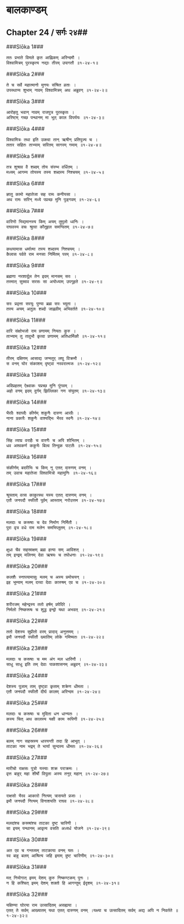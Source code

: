 बालकाण्डम्
===============================


## Chapter 24  / सर्गः २४##


###Slōka 1###


    ततः प्रभाते विमले कृत आह्निकम् अरिन्दमौ ।
    विश्वामित्रम् पुरस्कृत्य नद्याः तीरम् उपागतौ ॥१-२४-१॥


###Slōka 2###


    ते च सर्वे महात्मानो मुनयः संश्रित व्रताः ।
    उपस्थाप्य शुभाम् नावम् विश्वामित्रम् अथ अब्रुवन् ॥१-२४-२॥


###Slōka 3###


    आरोहतु भवान् नावम् राजपुत्र पुरस्कृतः ।
    अरिष्टम् गच्छ पन्थानम् मा भूत् काल विपर्ययः ॥१-२४-३॥


###Slōka 4###


    विश्वामित्रः तथा इति उक्त्वा तान् ऋषीन् प्रतिपूज्य च ।
    ततार सहितः ताभ्याम् सरितम् सागरम् गमाम् ॥१-२४-४॥


###Slōka 5###


    तत्र शुश्राव वै शब्दम् तोय संरम्भ वर्धितम् ।
    मध्यम् आगम्य तोयस्य तस्य शब्दस्य निश्चयम् ॥१-२४-५॥


###Slōka 6###


    ज्ञातु कामो महातेजा सह रामः कनीयसा ।
    अथ रामः सरिन् मध्ये पप्रच्छ मुनि पुङ्गवम् ॥१-२४-६॥


###Slōka 7###


    वारिणो भिद्यमानस्य किम् अयम् तुमुलो ध्वनिः ।
    राघवस्य वचः श्रुत्वा कौतूहल समन्वितम् ॥१-२४-७॥


###Slōka 8###


    कथयामास धर्मात्मा तस्य शब्दस्य निश्चयम् ।
    कैलास पर्वते राम मनसा निर्मितम् परम् ॥१-२४-८॥


###Slōka 9###


    ब्रह्मणा नरशार्दूल तेन इदम् मानसम् सरः ।
    तस्मात् सुस्राव सरसः सा अयोध्याम् उपगूहते ॥१-२४-९॥


###Slōka 10###


    सरः प्रवृत्ता सरयूः पुण्या ब्रह्म सरः च्युता ।
    तस्य अयम् अतुलः शब्दो जाह्नवीम् अभिवर्तते ॥१-२४-१०॥


###Slōka 11###


    वारि संक्षोभजो राम प्रणामम् नियतः कुरु ।
    ताभ्याम् तु तावुभौ कृत्वा प्रणामम् अतिधार्मिकौ ॥१-२४-११॥


###Slōka 12###


    तीरम् दक्षिणम् आसाद्य जग्मतुर् लघु विक्रमौ ।
    स वनम् घोर संकाशम् दृष्ट्वा नरवरात्मजः ॥१-२४-१२॥


###Slōka 13###


    अविप्रहतम् ऐक्ष्वाकः पप्रच्छ मुनि पुंगवम् ।
    अहो वनम् इदम् दुर्गम् झिल्लिका गण संयुतम् ॥१-२४-१३॥


###Slōka 14###


    भैरवैः श्वापदैः कीर्णम् शकुनैः दारुण आरवैः ।
    नाना प्रकारैः शकुनैः वाश्यद्भिः भैरव स्वनैः ॥१-२४-१४॥


###Slōka 15###


    सिंह व्याघ्र वराहैः च वारणैः च अपि शोभितम् ।
    धव अश्वकर्ण ककुभैः बिल्व तिन्दुक पाटलैः ॥१-२४-१५॥


###Slōka 16###


    संकीर्णम् बदरीभिः च किम् नु एतत् दारुणम् वनम् ।
    तम् उवाच महातेजा विश्वामित्रो महामुनिः ॥१-२४-१६॥


###Slōka 17###


    श्रूयताम् वत्स काकुत्स्थ यस्य एतत् दारुणम् वनम् ।
    एतौ जनपदौ स्फीतौ पूर्वम् आस्ताम् नरोउत्तम ॥१-२४-१७॥


###Slōka 18###


    मलदाः च करूषाः च देव निर्माण निर्मितौ ।
    पुरा वृत्र वधे राम मलेन समभिप्लुतम् ॥१-२४-१८॥


###Slōka 19###


    क्षुधा चैव सहस्राक्षम् ब्रह्म हत्या सम् आविशत् ।
    तम् इन्द्रम् मलिनम् देवा ऋषयः च तपोधनाः ॥१-२४-१९॥


###Slōka 20###


    कलशैः स्नापयामासुः मलम् च अस्य प्रमोचयन् ।
    इह भूम्याम् मलम् दत्त्वा देवाः कारुषम् एव च ॥१-२४-२०॥


###Slōka 21###


    शरीरजम् महेन्द्रस्य ततो हर्षम् प्रपेदिरे ।
    निर्मलो निष्करूषः च शुद्ध इन्द्रो यथा अभवत् ॥१-२४-२१॥


###Slōka 22###


    ततो देशस्य सुप्रीतो वरम् प्रादाद् अनुत्तमम् ।
    इमौ जनपदौ स्फीतौ ख्यातिम् लोके गमिष्यतः ॥१-२४-२२॥


###Slōka 23###


    मलदाः च करूषाः च मम अंग मल धारिणौ ।
    साधु साधु इति तम् देवाः पाकशासनम् अब्रुवन् ॥१-२४-२३॥


###Slōka 24###


    देशस्य पूजाम् ताम् दृष्ट्वा कृताम् शक्रेण धीमता ।
    एतौ जनपदौ स्फीतौ दीर्घ कालम् अरिन्दम ॥१-२४-२४॥


###Slōka 25###


    मलदाः च करूषाः च मुदिता धन धान्यतः ।
    कस्य चित् अथ कालस्य यक्षी काम रूपिणी ॥१-२४-२५॥


###Slōka 26###


    बलम् नाग सहस्रस्य धारयन्ती तदा हि आभूत् ।
    ताटका नाम भद्रम् ते भार्या सुन्दस्य धीमतः ॥१-२४-२६॥


###Slōka 27###


    मारीचो राक्षसः पुत्रो यस्याः शक्र पराक्रमः ।
    वृत्त बाहुर् महा शीर्षो विपुला अस्य तनुर् महान् ॥१-२४-२७॥


###Slōka 28###


    राक्षसो भैरव आकारो नित्यम् त्रासयते प्रजाः ।
    इमौ जनपदौ नित्यम् विनाशयति राघव ॥१-२४-२८॥


###Slōka 29###


    मलदांश्च करूषांश्च ताटका दुष्ट चारिणी ।
    सा इयम् पन्थानम् आवृत्य वसति अध्यर्ध योजने ॥१-२४-२९॥


###Slōka 30###


    अत एव च गन्तव्यम् ताटकाया वनम् यतः ।
    स्व बाहु बलम् आश्रित्य जहि इमाम् दुष्ट चारिणीम् ॥१-२४-३०॥


###Slōka 31###


    मत् नियोगात् इमम् देशम् कुरु निष्कण्टकम् पुनः ।
    न हि कश्चित् इमम् देशम् शक्तो हि आगन्तुम् ईदृशम् ॥१-२४-३१॥


###Slōka 32###


    यक्षिण्या घोरया राम उत्सादितम् असह्यया ।
    एतत् ते सर्वम् आख्यातम् यथा एतत् दारुणम् वनम् ।यक्ष्या च उत्सादितम् सर्वम् अद्य अपि न निवर्तते ॥१-२४-३२॥


